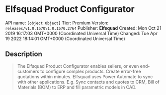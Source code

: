 # Elfsquad Product Configurator
API name: `[object Object]`
Tier: Premium
Version: `releases/v1.0.1570\1.0.1570.2764`
Publisher: **Elfsquad**
Created: Mon Oct 21 2019 16:17:03 GMT+0000 (Coordinated Universal Time)
Changed: Tue Apr 19 2022 18:14:01 GMT+0000 (Coordinated Universal Time)

## Description
> The Elfsquad Product Configurator enables sellers, or even end-customers to configure complex products. Create error-free quotations within minutes. Elfsquad uses Power Automate to sync with other applications. E.g. Sync contacts and quotes to CRM, Bill of Materials (BOM) to ERP and fill parametric models in CAD.
